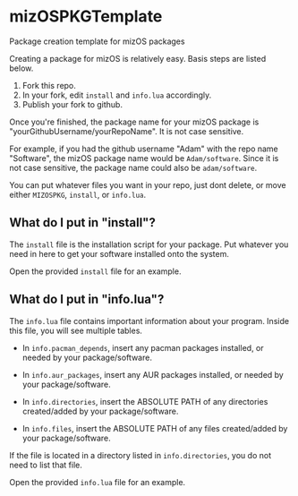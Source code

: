 # mizOSPKGTemplate
Package creation template for mizOS packages

Creating a package for mizOS is relatively easy. Basis steps are listed below.

1. Fork this repo.
2. In your fork, edit `install` and `info.lua` accordingly.
3. Publish your fork to github.

Once you're finished, the package name for your mizOS package is "yourGithubUsername/yourRepoName". It is not case sensitive.

For example, if you had the github username "Adam" with the repo name "Software", the mizOS package name would be `Adam/software`. Since it is not case sensitive, the package name could also be `adam/software`.

You can put whatever files you want in your repo, just dont delete, or move either `MIZOSPKG`, `install`, or `info.lua`.

## What do I put in "install"?
The `install` file is the installation script for your package. Put whatever you need in here to get your software installed onto the system.

Open the provided `install` file for an example.

## What do I put in "info.lua"?
The `info.lua` file contains important information about your program. Inside this file, you will see multiple tables.

- In `info.pacman_depends`, insert any pacman packages installed, or needed by your package/software.

- In `info.aur_packages`, insert any AUR packages installed, or needed by your package/software.

- In `info.directories`, insert the ABSOLUTE PATH of any directories created/added by your package/software.

- In `info.files`, insert the ABSOLUTE PATH of any files created/added by your package/software.

If the file is located in a directory listed in `info.directories`, you do not need to list that file.

Open the provided `info.lua` file for an example.
